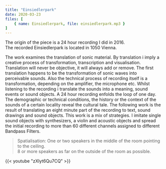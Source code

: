 ```yaml
---
title: "Einsiedlerpark"
date: 2020-03-23
files: [
    { name: Einsiedlerpark, file: einsiedlerpark.mp3 }
]
---
```

The origin of the piece is a 24 hour recording I did in 2016.  
The recorded Einsiedlerpark is located in 1050 Vienna.

The work examines the translation of sonic material. By translation i imply a creative process of transformation, transcription and visualisation.
Translation will never be objective, it will always add or remove.
The first translation happens to be the transformation of sonic waves into perceivable sounds. Also the technical process of recording itself is a transformation, depending on the amplifier, the microphone etc.
Whilst listening to the recording i translate the sounds into a meaning, sound events or sound objects. A 24 hour recording enfolds the loop of one day.
The demographic or technical conditions, the history or the context of the sounds of a certain locality reveal the cultural tale.
The following work is the result of translating an eight minute part of the recording to text, sound drawings and sound objects.
This work is a mix of strategies. I imitate single sound objects with synthesizers, a violin and acoustic objects and spread the initial recording to more than 60 different channels assigned to different Bandpass Filters.

> Spatialisation: One or two speakers in the middle of the room pointing to the ceiling.  
8 or more speakers as far on the outside of the room as possible.


{{< youtube "zXlyt6Qu7CQ" >}}
